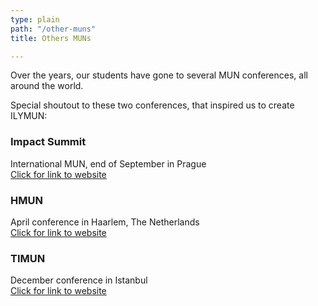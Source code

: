 ```yaml
---
type: plain
path: "/other-muns"
title: Others MUNs

---
```

<p>Over the years, our students have gone to several MUN conferences, all around the world.</p>

<p>Special shoutout to these two conferences, that inspired us to create ILYMUN:</p>

<div class="row">

<div class="col-md-4">

<h3>Impact Summit</h3>

<p>International MUN, end of September in Prague <br /> <a href="[https://www.salamforpeace.com/about](https://www.salamforpeace.com/about "https://www.salamforpeace.com/about")">Click for link to website</a></p>

</div>

<div class="col-md-4">

<h3>HMUN</h3>

<p>April conference in Haarlem, The Netherlands <br /> <a href="[https://www.hmun.nl/](https://www.hmun.nl/ "https://www.hmun.nl/")">Click for link to website</a></p>

</div>

<div class="col-md-4">

<h3>TIMUN</h3>

<p>December conference in Istanbul <br /> <a href="[https://www.timun.gen.tr/](https://www.timun.gen.tr/ "https://www.timun.gen.tr/")">Click for link to website</a></p>

</div>

</div>